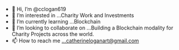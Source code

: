 - 👋 Hi, I’m @cclogan619
- 👀 I’m interested in ...Charity Work and Investments
- 🌱 I’m currently learning ...Blockchain
- 💞️ I’m looking to collaborate on ...Building a Blockchain modality for Charity Projects across the world.
- 📫 How to reach me ...catherineloganart@gmail.com

<!---
cclogan619/cclogan619 is a ✨ special ✨ repository because its `README.md` (this file) appears on your GitHub profile.
You can click the Preview link to take a look at your changes.
--->
